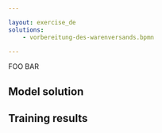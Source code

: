 ```yaml
---

layout: exercise_de
solutions:
    - vorbereitung-des-warenversands.bpmn

---
```


FOO BAR



## Model solution

<div id="solutions"></div>

## Training results

<div id="results"></div>